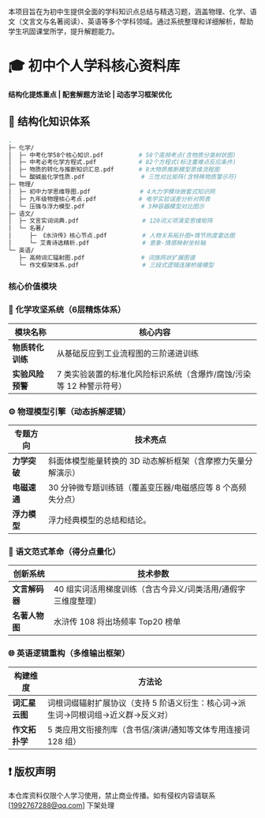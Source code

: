 本项目旨在为初中生提供全面的学科知识点总结与精选习题，涵盖物理、化学、语文（文言文与名著阅读）、英语等多个学科领域。通过系统整理和详细解析，帮助学生巩固课堂所学，提升解题能力。
# 🎓 初中个人学科核心资料库

**结构化提炼重点 | 配套解题方法论 | 动态学习框架优化**

## 📂 结构化知识体系

```bash
.
├─ 化学/
│  ├─ 中考化学58个核心知识.pdf          # 58个高频考点(含物质分类树状图)
│  ├─ 中考必考化学方程式.pdf            # 82个方程式(标注重难点反应条件)
│  ├─ 物质的转化与推断知识汇总.pdf       # 8大物质推断模型思维流程图
│  └─ 酸碱盐化学性质.pdf                # 三性对比矩阵(含特殊物质警示符)
├─ 物理/
│  ├─ 初中力学思维导图.pdf              # 4大力学模块嵌套式知识网
│  ├─ 九年级物理核心考点.pdf            # 电学实验误差分析对照表
│  └─ 压强与浮力模型.pdf                # 3种容器模型对比图示
├─ 语文/
│  ├─ 文言实词词典.pdf                  # 120词义项演变思维矩阵
│  └─ 名著/
│     ├─ 《水浒传》核心节点.pdf          # 人物关系拓扑图+情节热度雷达图
│     └─ 艾青诗选精析.pdf               # 意象-情感映射坐标轴
└─ 英语/
   ├─ 高频词汇辐射图.pdf                # 词族网状扩展图谱
   └─ 作文框架体系.pdf                  # 三段式逻辑连接桥接模型
```


### 核心价值模块

### 🔬 **化学攻坚系统**（6层精炼体系）
| 模块名称          | 核心内容 |                                                                
|-------------------|--------------------------------------------------------------------------|
| **物质转化训练**  |     从基础反应到工业流程图的三阶递进训练  |                                   
| **实验风险预警**  | 7 类实验装置的标准化风险标识系统（含爆炸/腐蚀/污染等 12 种警示符号）|     

### ⚙️ **物理模型引擎**（动态拆解逻辑）
| 专题方向          | 技术亮点                                                                 |
|-------------------|--------------------------------------------------------------------------|
| **力学突破**      | 斜面体模型能量转换的 3D 动态解析框架（含摩擦力矢量分解演示）              |
| **电磁速通**      | 30 分钟微专题训练链（覆盖变压器/电磁感应等 8 个高频失分点）               |
| **浮力模型**      | 浮力经典模型的总结和结论。|

### 📜 **语文范式革命**（得分点量化）
| 创新系统          | 技术参数                                                                 |
|-------------------|--------------------------------------------------------------------------|
| **文言解码器**    | 40 组实词活用梯度训练（含古今异义/词类活用/通假字三维度整理）             |
| **名著人物图**    | 水浒传 108 将出场频率 Top20 榜单 |

### 🌐 **英语逻辑重构**（多维输出框架）
| 构建维度          | 方法论                                                                   |
|-------------------|--------------------------------------------------------------------------|
| **词汇星云图**    | 词根词缀辐射扩展协议（支持 5 阶语义衍生：核心词→派生词→同根词组→近义群→反义对） |
| **作文拓扑学**    | 5 类应用文衔接剂库（含书信/演讲/通知等文体专用连接词 128 组）             |

## ❗ 版权声明
本仓库资料仅限个人学习使用，禁止商业传播。如有侵权内容请联系 [1992767288@qq.com] 下架处理  
